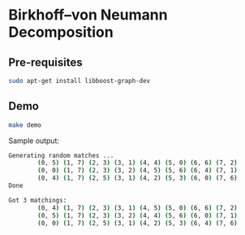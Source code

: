 # Birkhoff–von Neumann Decomposition

## Pre-requisites

```bash
sudo apt-get install libboost-graph-dev
```


## Demo

```bash
make demo
```

Sample output:
```bash
Generating random matches ...
        (0, 5) (1, 7) (2, 3) (3, 1) (4, 4) (5, 0) (6, 6) (7, 2) 
        (0, 0) (1, 7) (2, 3) (3, 2) (4, 5) (5, 6) (6, 4) (7, 1) 
        (0, 4) (1, 7) (2, 5) (3, 1) (4, 2) (5, 3) (6, 0) (7, 6) 
Done

Got 3 matchings:
        (0, 4) (1, 7) (2, 3) (3, 1) (4, 5) (5, 0) (6, 6) (7, 2) 
        (0, 5) (1, 7) (2, 3) (3, 2) (4, 4) (5, 6) (6, 0) (7, 1) 
        (0, 0) (1, 7) (2, 5) (3, 1) (4, 2) (5, 3) (6, 4) (7, 6) 
```